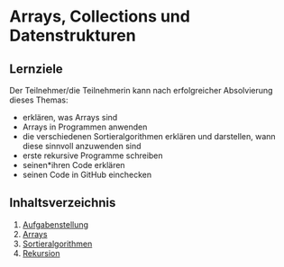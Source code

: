 # Arrays, Collections und Datenstrukturen

## Lernziele
Der Teilnehmer/die Teilnehmerin kann nach erfolgreicher Absolvierung dieses Themas:
- erklären, was Arrays sind
- Arrays in Programmen anwenden
- die verschiedenen Sortieralgorithmen erklären und darstellen, wann diese sinnvoll anzuwenden sind
- erste rekursive Programme schreiben
- seinen\*ihren Code erklären
- seinen Code in GitHub einchecken

## Inhaltsverzeichnis

1. [Aufgabenstellung](./00-taskdefinition.md)
1. [Arrays](./01-arrays.md)
1. [Sortieralgorithmen](./02-sort-algorithms.md)
1. [Rekursion](./03-recursion.md)
